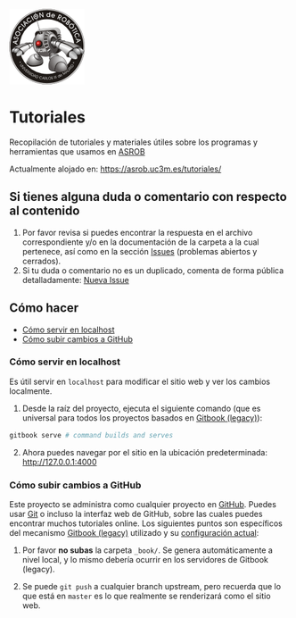 [![asrob-uc3m logo](assets/asrob-135x135.png)](https://asrob.uc3m.es)

# Tutoriales

Recopilación de tutoriales y materiales útiles sobre los programas y herramientas que usamos en [ASROB](https://asrob.uc3m.es)

Actualmente alojado en: https://asrob.uc3m.es/tutoriales/

## Si tienes alguna duda o comentario con respecto al contenido

1. Por favor revisa si puedes encontrar la respuesta en el archivo correspondiente y/o en la documentación de la carpeta a la cual pertenece, así como en la sección [Issues](https://github.com/asrob-uc3m/tutoriales/issues) (problemas abiertos y cerrados).
2. Si tu duda o comentario no es un duplicado, comenta de forma pública detalladamente: [Nueva Issue](https://github.com/asrob-uc3m/tutoriales/issues/new)

## Cómo hacer
* [Cómo servir en localhost](#cómo-servir-servir-en-localhost)
* [Cómo subir cambios a GitHub](#cómo-subir-cambios-a-github)

### Cómo servir en localhost
Es útil servir en `localhost` para modificar el sitio web y ver los cambios localmente.

1. Desde la raíz del proyecto, ejecuta el siguiente comando (que es universal para todos los proyectos basados en [Gitbook (legacy)](https://github.com/GitbookIO/gitbook)):
```bash
gitbook serve # command builds and serves
```

2. Ahora puedes navegar por el sitio en la ubicación predeterminada: http://127.0.0.1:4000

### Cómo subir cambios a GitHub
Este proyecto se administra como cualquier proyecto en [GitHub](https://www.github.com). Puedes usar [Git](https://git-scm.com) o incluso la interfaz web de GitHub, sobre las cuales puedes encontrar muchos tutoriales online. Los siguientes puntos son específicos del mecanismo [Gitbook (legacy)](https://github.com/asrob-uc3m/actas/issues/148#issuecomment-449748350) utilizado y su [configuración actual](https://github.com/asrob-uc3m/robotDevastation-user-manual/settings):

1. Por favor **no subas** la carpeta `_book/`. Se genera automáticamente a nivel local, y lo mismo debería ocurrir en los servidores de Gitbook (legacy).

2. Se puede `git push` a cualquier branch upstream, pero recuerda que lo que está en `master` es lo que realmente se renderizará como el sitio web.
